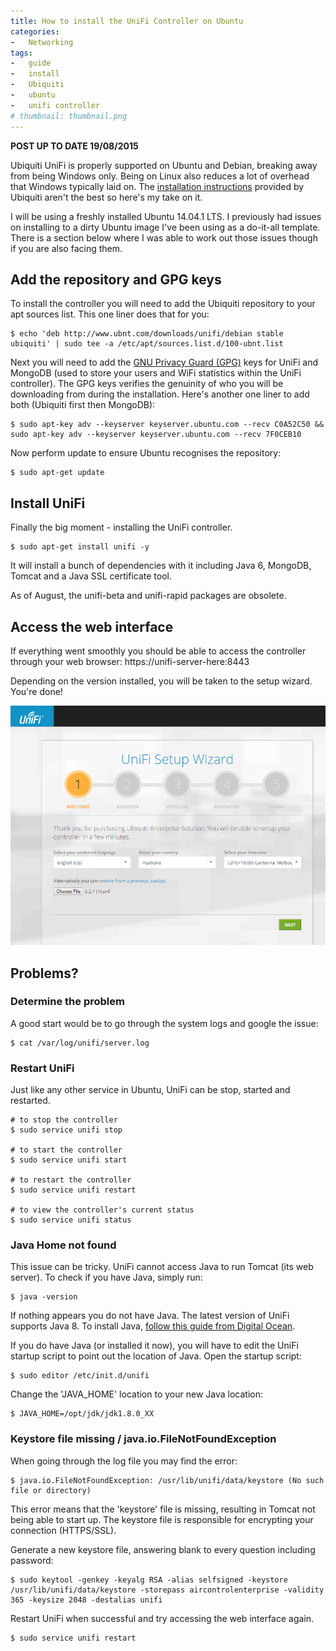 ```yaml
---
title: How to install the UniFi Controller on Ubuntu
categories:
-   Networking
tags:
-   guide
-   install
-   Ubiquiti
-   ubuntu
-   unifi controller
# thumbnail: thumbnail.png
---
```


**POST UP TO DATE 19/08/2015**

Ubiquiti UniFi is properly supported on Ubuntu and Debian, breaking away from being Windows only. Being on Linux also reduces a lot of overhead that Windows typically laid on. The [installation instructions](https://community.ubnt.com/t5/UniFi-Updates-Blog/UniFi-3-2-7-is-released/ba-p/1085473) provided by Ubiquiti aren't the best so here's my take on it.

<!-- more -->

I will be using a freshly installed Ubuntu 14.04.1 LTS. I previously had issues on installing to a dirty Ubuntu image I've been using as a do-it-all template. There is a section below where I was able to work out those issues though if you are also facing them.

## Add the repository and GPG keys

To install the controller you will need to add the Ubiquiti repository to your apt sources list. This one liner does that for you:

```terminal
$ echo 'deb http://www.ubnt.com/downloads/unifi/debian stable ubiquiti' | sudo tee -a /etc/apt/sources.list.d/100-ubnt.list
```

Next you will need to add the [GNU Privacy Guard (GPG)](http://en.wikipedia.org/wiki/GNU_Privacy_Guard) keys for UniFi and MongoDB (used to store your users and WiFi statistics within the UniFi controller). The GPG keys verifies the genuinity of who you will be downloading from during the installation. Here's another one liner to add both (Ubiquiti first then MongoDB):

```terminal
$ sudo apt-key adv --keyserver keyserver.ubuntu.com --recv C0A52C50 && sudo apt-key adv --keyserver keyserver.ubuntu.com --recv 7F0CEB10
```

Now perform update to ensure Ubuntu recognises the repository:

```terminal
$ sudo apt-get update
```

## Install UniFi

Finally the big moment - installing the UniFi controller.

```terminal
$ sudo apt-get install unifi -y
```

It will install a bunch of dependencies with it including Java 6, MongoDB, Tomcat and a Java SSL certificate tool.

As of August, the unifi-beta and unifi-rapid packages are obsolete.

## Access the web interface

If everything went smoothly you should be able to access the controller through your web browser: https://unifi-server-here:8443

Depending on the version installed, you will be taken to the setup wizard. You're done!

[![Capture](capture2.png)](capture2.png)

## Problems?

### Determine the problem

A good start would be to go through the system logs and google the issue:

```terminal
$ cat /var/log/unifi/server.log
```

### Restart UniFi

Just like any other service in Ubuntu, UniFi can be stop, started and restarted.

```terminal
# to stop the controller
$ sudo service unifi stop

# to start the controller
$ sudo service unifi start

# to restart the controller
$ sudo service unifi restart

# to view the controller's current status
$ sudo service unifi status
```

### Java Home not found

This issue can be tricky. UniFi cannot access Java to run Tomcat (its web server). To check if you have Java, simply run:

```terminal
$ java -version
```

If nothing appears you do not have Java. The latest version of UniFi supports Java 8. To install Java, [follow this guide from Digital Ocean](https://www.digitalocean.com/community/tutorials/how-to-manually-install-oracle-java-on-a-debian-or-ubuntu-vps).

If you do have Java (or installed it now), you will have to edit the UniFi startup script to point out the location of Java. Open the startup script:

```terminal
$ sudo editor /etc/init.d/unifi
```

Change the 'JAVA_HOME' location to your new Java location:

```terminal
$ JAVA_HOME=/opt/jdk/jdk1.8.0_XX
```

### Keystore file missing / java.io.FileNotFoundException

When going through the log file you may find the error:

```terminal
$ java.io.FileNotFoundException: /usr/lib/unifi/data/keystore (No such file or directory)
```

This error means that the 'keystore' file is missing, resulting in Tomcat not being able to start up. The keystore file is responsible for encrypting your connection (HTTPS/SSL).

Generate a new keystore file, answering blank to every question including password:

```terminal
$ sudo keytool -genkey -keyalg RSA -alias selfsigned -keystore /usr/lib/unifi/data/keystore -storepass aircontrolenterprise -validity 365 -keysize 2048 -destalias unifi
```

Restart UniFi when successful and try accessing the web interface again.

```terminal
$ sudo service unifi restart
```
